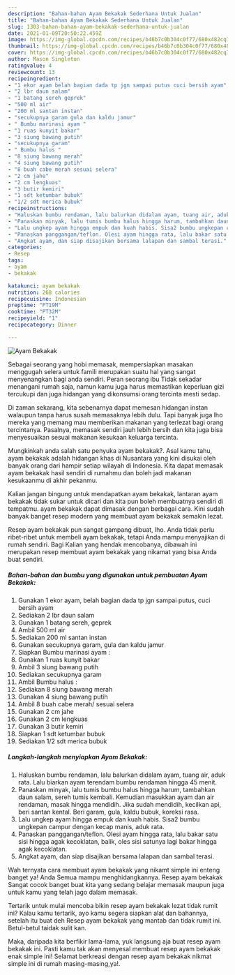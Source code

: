 ```yaml
---
description: "Bahan-bahan Ayam Bekakak Sederhana Untuk Jualan"
title: "Bahan-bahan Ayam Bekakak Sederhana Untuk Jualan"
slug: 1303-bahan-bahan-ayam-bekakak-sederhana-untuk-jualan
date: 2021-01-09T20:50:22.459Z
image: https://img-global.cpcdn.com/recipes/b46b7c0b304c0f77/680x482cq70/ayam-bekakak-foto-resep-utama.jpg
thumbnail: https://img-global.cpcdn.com/recipes/b46b7c0b304c0f77/680x482cq70/ayam-bekakak-foto-resep-utama.jpg
cover: https://img-global.cpcdn.com/recipes/b46b7c0b304c0f77/680x482cq70/ayam-bekakak-foto-resep-utama.jpg
author: Mason Singleton
ratingvalue: 4
reviewcount: 13
recipeingredient:
- "1 ekor ayam belah bagian dada tp jgn sampai putus cuci bersih ayam"
- "2 lbr daun salam"
- "1 batang sereh geprek"
- "500 ml air"
- "200 ml santan instan"
- "secukupnya garam gula dan kaldu jamur"
- " Bumbu marinasi ayam "
- "1 ruas kunyit bakar"
- "3 siung bawang putih"
- "secukupnya garam"
- " Bumbu halus "
- "8 siung bawang merah"
- "4 siung bawang putih"
- "8 buah cabe merah sesuai selera"
- "2 cm jahe"
- "2 cm lengkuas"
- "3 butir kemiri"
- "1 sdt ketumbar bubuk"
- "1/2 sdt merica bubuk"
recipeinstructions:
- "Haluskan bumbu rendaman, lalu balurkan didalam ayam, tuang air, aduk rata. Lalu biarkan ayam terendam bumbu rendaman hingga 45 menit."
- "Panaskan minyak, lalu tumis bumbu halus hingga harum, tambahkan daun salam, sereh tumis kembali. Kemudian masukkan ayam dan air rendaman, masak hingga mendidih. Jika sudah mendidih, kecilkan api, beri santan kental. Beri garam, gula, kaldu bubuk, koreksi rasa."
- "Lalu ungkep ayam hingga empuk dan kuah habis. Sisa2 bumbu ungkepan campur dengan kecap manis, aduk rata."
- "Panaskan panggangan/teflon. Olesi ayam hingga rata, lalu bakar satu sisi hingga agak kecoklatan, balik, oles sisi satunya lagi bakar hingga agak kecoklatan."
- "Angkat ayam, dan siap disajikan bersama lalapan dan sambal terasi."
categories:
- Resep
tags:
- ayam
- bekakak

katakunci: ayam bekakak 
nutrition: 268 calories
recipecuisine: Indonesian
preptime: "PT19M"
cooktime: "PT32M"
recipeyield: "1"
recipecategory: Dinner

---
```



![Ayam Bekakak](https://img-global.cpcdn.com/recipes/b46b7c0b304c0f77/680x482cq70/ayam-bekakak-foto-resep-utama.jpg)

Sebagai seorang yang hobi memasak, mempersiapkan masakan menggugah selera untuk famili merupakan suatu hal yang sangat menyenangkan bagi anda sendiri. Peran seorang ibu Tidak sekadar menangani rumah saja, namun kamu juga harus memastikan keperluan gizi tercukupi dan juga hidangan yang dikonsumsi orang tercinta mesti sedap.

Di zaman  sekarang, kita sebenarnya dapat memesan hidangan instan walaupun tanpa harus susah memasaknya lebih dulu. Tapi banyak juga lho mereka yang memang mau memberikan makanan yang terlezat bagi orang tercintanya. Pasalnya, memasak sendiri jauh lebih bersih dan kita juga bisa menyesuaikan sesuai makanan kesukaan keluarga tercinta. 



Mungkinkah anda salah satu penyuka ayam bekakak?. Asal kamu tahu, ayam bekakak adalah hidangan khas di Nusantara yang kini disukai oleh banyak orang dari hampir setiap wilayah di Indonesia. Kita dapat memasak ayam bekakak hasil sendiri di rumahmu dan boleh jadi makanan kesukaanmu di akhir pekanmu.

Kalian jangan bingung untuk mendapatkan ayam bekakak, lantaran ayam bekakak tidak sukar untuk dicari dan kita pun boleh membuatnya sendiri di tempatmu. ayam bekakak dapat dimasak dengan berbagai cara. Kini sudah banyak banget resep modern yang membuat ayam bekakak semakin lezat.

Resep ayam bekakak pun sangat gampang dibuat, lho. Anda tidak perlu ribet-ribet untuk membeli ayam bekakak, tetapi Anda mampu menyajikan di rumah sendiri. Bagi Kalian yang hendak mencobanya, dibawah ini merupakan resep membuat ayam bekakak yang nikamat yang bisa Anda buat sendiri.

<!--inarticleads1-->

##### Bahan-bahan dan bumbu yang digunakan untuk pembuatan Ayam Bekakak:

1. Gunakan 1 ekor ayam, belah bagian dada tp jgn sampai putus, cuci bersih ayam
1. Sediakan 2 lbr daun salam
1. Gunakan 1 batang sereh, geprek
1. Ambil 500 ml air
1. Sediakan 200 ml santan instan
1. Gunakan secukupnya garam, gula dan kaldu jamur
1. Siapkan  Bumbu marinasi ayam :
1. Gunakan 1 ruas kunyit bakar
1. Ambil 3 siung bawang putih
1. Sediakan secukupnya garam
1. Ambil  Bumbu halus :
1. Sediakan 8 siung bawang merah
1. Gunakan 4 siung bawang putih
1. Ambil 8 buah cabe merah/ sesuai selera
1. Gunakan 2 cm jahe
1. Gunakan 2 cm lengkuas
1. Gunakan 3 butir kemiri
1. Siapkan 1 sdt ketumbar bubuk
1. Sediakan 1/2 sdt merica bubuk




<!--inarticleads2-->

##### Langkah-langkah menyiapkan Ayam Bekakak:

1. Haluskan bumbu rendaman, lalu balurkan didalam ayam, tuang air, aduk rata. Lalu biarkan ayam terendam bumbu rendaman hingga 45 menit.
1. Panaskan minyak, lalu tumis bumbu halus hingga harum, tambahkan daun salam, sereh tumis kembali. Kemudian masukkan ayam dan air rendaman, masak hingga mendidih. Jika sudah mendidih, kecilkan api, beri santan kental. Beri garam, gula, kaldu bubuk, koreksi rasa.
1. Lalu ungkep ayam hingga empuk dan kuah habis. Sisa2 bumbu ungkepan campur dengan kecap manis, aduk rata.
1. Panaskan panggangan/teflon. Olesi ayam hingga rata, lalu bakar satu sisi hingga agak kecoklatan, balik, oles sisi satunya lagi bakar hingga agak kecoklatan.
1. Angkat ayam, dan siap disajikan bersama lalapan dan sambal terasi.




Wah ternyata cara membuat ayam bekakak yang nikamt simple ini enteng banget ya! Anda Semua mampu menghidangkannya. Resep ayam bekakak Sangat cocok banget buat kita yang sedang belajar memasak maupun juga untuk kamu yang telah jago dalam memasak.

Tertarik untuk mulai mencoba bikin resep ayam bekakak lezat tidak rumit ini? Kalau kamu tertarik, ayo kamu segera siapkan alat dan bahannya, setelah itu buat deh Resep ayam bekakak yang mantab dan tidak rumit ini. Betul-betul taidak sulit kan. 

Maka, daripada kita berfikir lama-lama, yuk langsung aja buat resep ayam bekakak ini. Pasti kamu tak akan menyesal membuat resep ayam bekakak enak simple ini! Selamat berkreasi dengan resep ayam bekakak nikmat simple ini di rumah masing-masing,ya!.

